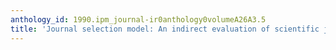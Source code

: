 ```yaml
---
anthology_id: 1990.ipm_journal-ir0anthology0volumeA26A3.5
title: 'Journal selection model: An indirect evaluation of scientific journals'
---
```

